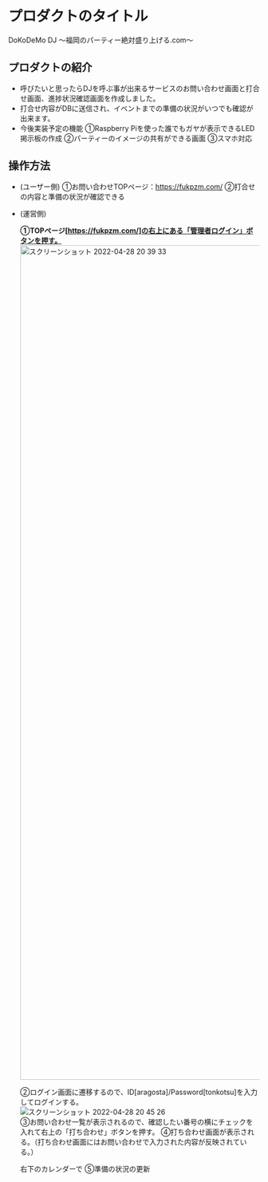# プロダクトのタイトル
DoKoDeMo DJ
〜福岡のパーティー絶対盛り上げる.com〜
## プロダクトの紹介

- 呼びたいと思ったらDJを呼ぶ事が出来るサービスのお問い合わせ画面と打合せ画面、進捗状況確認画面を作成しました。
- 打合せ内容がDBに送信され、イベントまでの準備の状況がいつでも確認が出来ます。
- 今後実装予定の機能
  ①Raspberry Piを使った誰でもガヤが表示できるLED掲示板の作成
  ②パーティーのイメージの共有ができる画面
  ③スマホ対応

## 操作方法
- (ユーザー側)
   ①お問い合わせTOPページ：https://fukpzm.com/
   ②打合せの内容と準備の状況が確認できる

- (運営側)
    
  <strong>①TOPページ[https://fukpzm.com/]の右上にある「管理者ログイン」ボタンを押す。</strong><br>
  <img width="1673" alt="スクリーンショット 2022-04-28 20 39 33" src="https://user-images.githubusercontent.com/96280160/165744652-124f2767-668c-4605-b91b-c381f3d08d6c.png"><br>

  ②ログイン画面に遷移するので、ID[aragosta]/Password[tonkotsu]を入力してログインする。<br>
  ![スクリーンショット 2022-04-28 20 45 26](https://user-images.githubusercontent.com/96280160/165745686-c5bbd506-c7a0-48f9-8593-562b395e2a9b.png)<br>
  ③お問い合わせ一覧が表示されるので、確認したい番号の横にチェックを入れて右上の「打ち合わせ」ボタンを押す。
  ④打ち合わせ画面が表示される。（打ち合わせ画面にはお問い合わせで入力された内容が反映されている。）
  
  右下のカレンダーで
  ⑤準備の状況の更新
